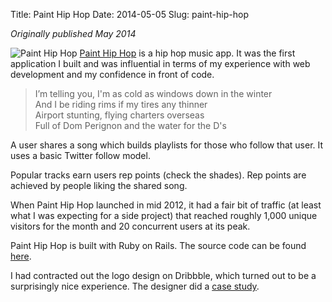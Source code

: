 Title: Paint Hip Hop
Date: 2014-05-05
Slug: paint-hip-hop

*Originally published May 2014*

![Paint Hip Hop]({static}/images/paint_hip_hop.jpg)
[Paint Hip Hop](https://www.painthiphop.com/) is a hip hop music app. It was the first application I built and was influential in terms of my experience with web development and my confidence in front of code.

> I’m telling you, I'm as cold as windows down in the winter  
> And I be riding rims if my tires any thinner  
> Airport stunting, flying charters overseas  
> Full of Dom Perignon and the water for the D's  

A user shares a song which builds playlists for those who follow that user. It uses a basic Twitter follow model.  

Popular tracks earn users rep points (check the shades). Rep points are achieved by people liking the shared song.  

When Paint Hip Hop launched in mid 2012, it had a fair bit of traffic (at least what I was expecting for a side project) that reached roughly 1,000 unique visitors for the month and 20 concurrent users at its peak.  

Paint Hip Hop is built with Ruby on Rails. The source code can be found [here](https://github.com/rparang/jams).  

I had contracted out the logo design on Dribbble, which turned out to be a surprisingly nice experience. The designer did a [case study](https://www.behance.net/gallery/Paint-The-Town/10297781).